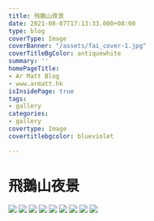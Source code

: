 ```yaml
---
title: 飛鵝山夜景
date: 2021-08-07T17:13:33.000+08:00
type: blog
coverType: Image
coverBanner: "/assets/fai_cover-1.jpg"
coverTitleBgColor: antiquewhite
summary: ''
homePageTitle:
- Ar Matt Blog
- www.armatt.hk
isInsidePage: true
tags:
- gallery
categories:
- gallery
covertype: Image
covertitlebgcolor: blueviolet

---
```

# 飛鵝山夜景

![](/assets/images/mountain/01.jpg)
![](/assets/images/mountain/02.jpg) ![](/assets/images/mountain/04.jpg) ![](/assets/images/mountain/06.jpg)
![](/assets/images/mountain/07.jpg)
![](/assets/images/mountain/08.jpg)
![](/assets/images/mountain/09.jpg)
![](/assets/images/mountain/10.jpg)
![](/assets/images/mountain/11.jpg)